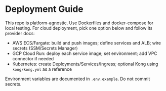 # Deployment Guide

This repo is platform-agnostic. Use Dockerfiles and docker-compose for local testing. For cloud deployment, pick one option below and follow its provider docs:

- AWS ECS/Fargate: build and push images; define services and ALB; wire secrets (SSM/Secrets Manager)
- GCP Cloud Run: deploy each service image; set environment; add VPC connector if needed
- Kubernetes: create Deployments/Services/Ingress; optional Kong using `kong/kong.yml` as a reference

Environment variables are documented in `.env.example`. Do not commit secrets.